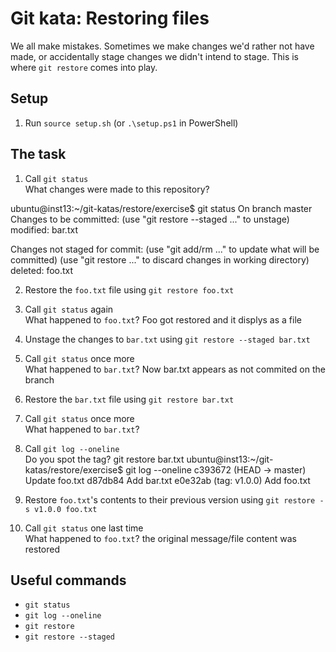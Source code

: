 # Git kata: Restoring files

We all make mistakes. Sometimes we make changes we'd rather not have made, or accidentally stage changes we didn't intend to stage.
This is where `git restore` comes into play.

## Setup

1. Run `source setup.sh` (or `.\setup.ps1` in PowerShell)

## The task

1. Call `git status`\
 What changes were made to this repository?

ubuntu@inst13:~/git-katas/restore/exercise$ git status
On branch master
Changes to be committed:
  (use "git restore --staged <file>..." to unstage)
        modified:   bar.txt

Changes not staged for commit:
  (use "git add/rm <file>..." to update what will be committed)
  (use "git restore <file>..." to discard changes in working directory)
        deleted:    foo.txt

2. Restore the `foo.txt` file using `git restore foo.txt`
3. Call `git status` again\
 What happened to `foo.txt`?
 Foo got restored and it displys as a file

4. Unstage the changes to `bar.txt` using `git restore --staged bar.txt`
5. Call `git status` once more\
 What happened to `bar.txt`?
 Now bar.txt appears as not commited on the branch
6. Restore the `bar.txt` file using `git restore bar.txt`
7. Call `git status` once more\
 What happened to `bar.txt`?
8. Call `git log --oneline`\
 Do you spot the tag?
 git restore bar.txt
ubuntu@inst13:~/git-katas/restore/exercise$ git log --oneline
c393672 (HEAD -> master) Update foo.txt
d87db84 Add bar.txt
e0e32ab (tag: v1.0.0) Add foo.txt

9. Restore `foo.txt`'s contents to their previous version using `git restore -s v1.0.0 foo.txt`
10. Call `git status` one last time\
 What happened to `foo.txt`?
 the original message/file content was restored

## Useful commands

- `git status`
- `git log --oneline`
- `git restore`
- `git restore --staged`
